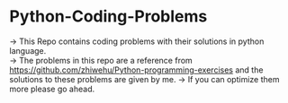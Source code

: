 # Python-Coding-Problems
-> This Repo contains coding problems with their solutions in python language.  
-> The problems in this repo are a reference from https://github.com/zhiwehu/Python-programming-exercises and the solutions to these problems are given by me.
-> If you can optimize them more please go ahead.
